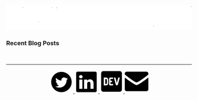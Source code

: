 <p align="center">
  <a href="#">
    <img src="https://raw.githubusercontent.com/Prakhil-tp/Prakhil-tp/361b3fae09163b5988de29ffb43187653ec8d680/prakhilAnimated.svg" alt="i'm Prakhil" />
  </a>
</p>

### Recent Blog Posts

&nbsp;

---

<p align="center">
  <a href="https://twitter.com/prakhil_tp">
    <img
      src="https://raw.githubusercontent.com/Prakhil-tp/Prakhil-tp/361b3fae09163b5988de29ffb43187653ec8d680/assets/twitter.png"
      alt="twitter" 
    />
  </a>

  <a href="https://in.linkedin.com/in/prakhil-tp">
    <img
      src="https://raw.githubusercontent.com/Prakhil-tp/Prakhil-tp/361b3fae09163b5988de29ffb43187653ec8d680/assets/linkedin.png"
      alt="linkedIn" 
    />
  </a>

  <a href="https://dev.to/prakhil_tp">
    <img
      src="https://raw.githubusercontent.com/Prakhil-tp/Prakhil-tp/361b3fae09163b5988de29ffb43187653ec8d680/assets/dev.png"
      alt="dev" 
    />
  </a>

  <a href="mailto:prakhil.tp@gmail.com">
    <img
      src="https://raw.githubusercontent.com/Prakhil-tp/Prakhil-tp/361b3fae09163b5988de29ffb43187653ec8d680/assets/mail.png"
      alt="mail" 
    />
  </a>
</p>
